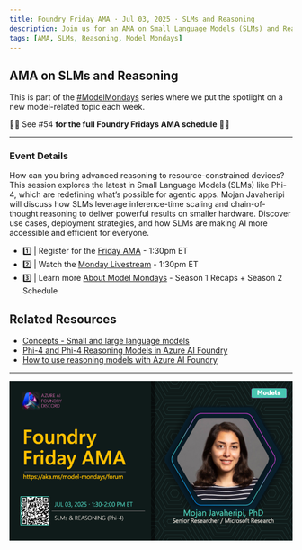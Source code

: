 ```yaml
---
title: Foundry Friday AMA · Jul 03, 2025 · SLMs and Reasoning
description: Join us for an AMA on Small Language Models (SLMs) and Reasoning with Mojan Javaheripi.
tags: [AMA, SLMs, Reasoning, Model Mondays]
---
```


## AMA on SLMs and Reasoning

This is part of the [#ModelMondays](https://aka.ms/model-mondays) series where we put the spotlight on a new model-related topic each week.

🌟🌟 See #54 **for the full Foundry Fridays AMA schedule** 🌟🌟

---

### Event Details

How can you bring advanced reasoning to resource-constrained devices? This session explores the latest in Small Language Models (SLMs) like Phi-4, which are redefining what’s possible for agentic apps. Mojan Javaheripi will discuss how SLMs leverage inference-time scaling and chain-of-thought reasoning to deliver powerful results on smaller hardware. Discover use cases, deployment strategies, and how SLMs are making AI more accessible and efficient for everyone.

- 1️⃣ | Register for the [Friday AMA](https://discord.gg/azureaifoundry?event=1382861149288005693) - 1:30pm ET
- 2️⃣ | Watch the [Monday Livestream](https://developer.microsoft.com/en-us/reactor/events/25907/) - 1:30pm ET
- 3️⃣ | Learn more [About Model Mondays](https://aka.ms/model-mondays) - Season 1 Recaps + Season 2 Schedule

## Related Resources

- [Concepts - Small and large language models](https://learn.microsoft.com/en-us/azure/aks/concepts-ai-ml-language-models#when-to-use-small-language-models)
- [Phi-4 and Phi-4 Reasoning Models in Azure AI Foundry](https://learn.microsoft.com/en-us/azure/ai-foundry/concepts/models-featured#microsoft)
- [How to use reasoning models with Azure AI Foundry](https://learn.microsoft.com/en-us/azure/ai-foundry/foundry-models/how-to/use-chat-reasoning)

---

![Banner](../img/S2-E3-AMA.png)


<!--
Use the Microsoft Docs MCP Server to change the related resources in this file to 3 resources that focus on (1) Small Language Models (2) Phi-4 Models and (3) ReASONING MODELS as the topics
-->
